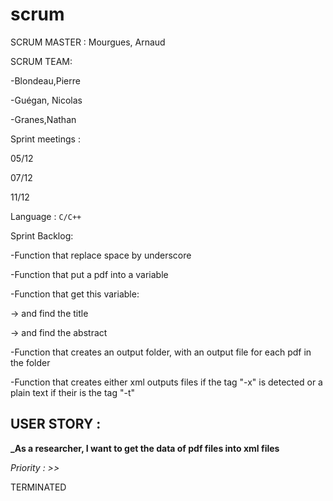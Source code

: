 # scrum
SCRUM MASTER : Mourgues, Arnaud

SCRUM TEAM:

-Blondeau,Pierre

-Guégan, Nicolas

-Granes,Nathan

Sprint meetings :

05/12

07/12

11/12

Language : `C/C++`

Sprint Backlog:

-Function that replace space by underscore

-Function that put a pdf into a variable

-Function that get this variable:

-> and find the title

-> and find the abstract

-Function that creates an output folder, with an output file for each pdf in the folder

-Function that creates either xml outputs files if the tag "-x" is detected or a plain text if their is the tag "-t"


## USER STORY : 
**_As a researcher, I want to get the data of pdf files into xml files**

*Priority : >>*

TERMINATED
